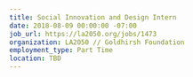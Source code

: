 ```yaml
---
title: Social Innovation and Design Intern
date: 2018-08-09 00:00:00 -07:00
job_url: https://la2050.org/jobs/1473
organization: LA2050 // Goldhirsh Foundation
employment_type: Part Time
location: TBD
---
```


